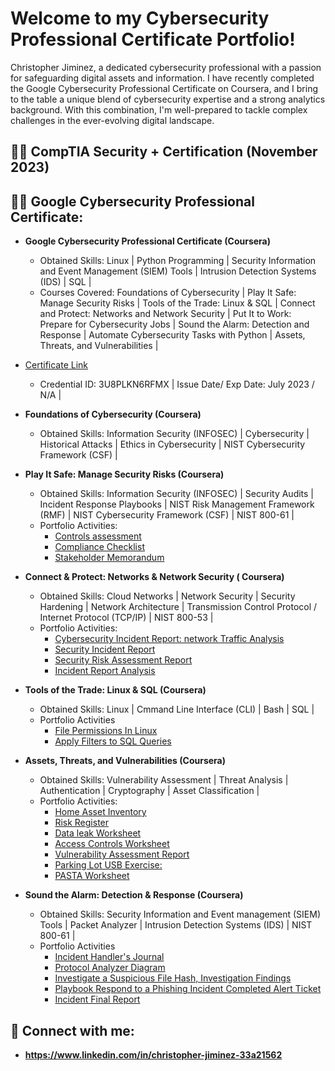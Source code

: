 <h1>Welcome to my Cybersecurity Professional Certificate Portfolio!</h1>
Christopher Jiminez, a dedicated cybersecurity professional with a passion for safeguarding digital assets and information. I have recently completed the Google Cybersecurity Professional Certificate on Coursera, and I bring to the table a unique blend of cybersecurity expertise and a strong analytics background. With this combination, I'm well-prepared to tackle complex challenges in the ever-evolving digital landscape.
<h2>👨‍💻 CompTIA Security + Certification (November 2023) </h2>
<h2>👨‍💻 Google Cybersecurity Professional Certificate:</h2>

- <b>Google Cybersecurity Professional Certificate (Coursera)</b>
  - Obtained Skills: Linux | Python Programming | Security Information and Event Management (SIEM) Tools | Intrusion Detection Systems (IDS) | SQL |
  - Courses Covered: Foundations of Cybersecurity | Play It Safe: Manage Security Risks | Tools of the Trade: Linux & SQL | Connect and Protect: Networks and Network Security | Put It to Work: Prepare for Cybersecurity Jobs | Sound the Alarm: Detection and Response | Automate Cybersecurity Tasks with Python | Assets, Threats, and Vulnerabilities |
- [Certificate Link](https://www.coursera.org/account/accomplishments/specialization/certificate/3U8PLKN6RFMX)
  - Credential ID:  3U8PLKN6RFMX | Issue Date/ Exp Date: July 2023 / N/A |

- <b>Foundations of Cybersecurity (Coursera)</b>
  - Obtained Skills: Information Security (INFOSEC) | Cybersecurity | Historical Attacks | Ethics in Cybersecurity | NIST Cybersecurity Framework (CSF) |
 
- <b>Play It Safe: Manage Security Risks (Coursera)</b>
  - Obtained Skills: Information Security (INFOSEC) | Security Audits | Incident Response Playbooks | NIST Risk Management Framework (RMF) | NIST Cybersecurity Framework (CSF) | NIST 800-61 |
  - Portfolio Activities:
    - [Controls assessment](https://docs.google.com/document/d/e/2PACX-1vSe5eT9EeRcfobsSZC5BUgkirdSveMVu9us_DZTFYc4NyoVkl-c5y86bRdT2XyYfpgGwaTZ1YrY9ybp/pub) 
    - [Compliance Checklist](https://docs.google.com/document/d/e/2PACX-1vRirrORyD4fJjWMLhqNAioJp64JGDNlDip1vJ4t6Tlk2jhpu3KTP721VwtV1agC-u4MS8VgR6005F6g/pub) 
    - [Stakeholder Memorandum](https://docs.google.com/document/d/e/2PACX-1vS6BVfOjKAnjfU_Z-PD-aHHKybj5Sdw_tJNv0Qoatj3-Xvj_uudROA7TPCfO1bTdKDBA1BGQF3H--3a/pub) 
 
  
- <b>Connect & Protect: Networks & Network Security ( Coursera)</b>
  - Obtained Skills: Cloud Networks | Network Security | Security Hardening | Network Architecture | Transmission Control Protocol / Internet Protocol (TCP/IP) | NIST 800-53 |
  - Portfolio Activities:
    - [Cybersecurity Incident Report: network Traffic Analysis](https://docs.google.com/document/d/e/2PACX-1vQ1rS1rYMqkLya4W-6yJUf1cgLXdSxuFr0u0ZvZmTcY5CVedRpAVCdWAnypIRayWjIwtCrUdTFvJoy9/pub)
    - [Security Incident Report](https://docs.google.com/document/d/e/2PACX-1vQcWNjdDvtQ3sSgjPXE6CsP2ywCRuOvVRPaOxh9_HYH3g8PbjjDwBm1eOVyrsyz3hHPEYFa0Xi_oJme/pub)
    - [Security Risk Assessment Report](https://docs.google.com/document/d/e/2PACX-1vRLgTkpxvjuSQyUsnbFcx4Tj2-H7rut95WGEbH2moM3Wua-qKJfA66Ho_tOLkiPUIowdlYI47LZ0eu_/pub)
    - [Incident Report Analysis](https://docs.google.com/document/d/e/2PACX-1vQVc825grCNDFE0liVPZlO7QBh8Cx4yB3deIKuQS6ECWGX8W1kOUDdqL3YRG0cfjy4MQ9CyJ9Icp9Zg/pub)
    
      
- <b>Tools of the Trade: Linux & SQL (Coursera)</b>
  - Obtained Skills: Linux | Cmmand Line Interface (CLI) | Bash | SQL |
  - Portfolio Activities
    - [File Permissions In Linux](https://docs.google.com/document/d/e/2PACX-1vS8gfVFzrWIEi7EfBik6YxvCG--LCRIg4PXA14QWJlUrTs8iSVMQvIzmI6JanDyZ7d37B8F4Uy1rd-u/pub)
    - [Apply Filters to SQL Queries](https://docs.google.com/document/d/e/2PACX-1vTDgKC_F3nFmwGeurjkgGAE5qsreUmWTWhs0-crFeZI6aGVr7KArsS2rmm5kwANShZLIYQ3YK2VVLPB/pub)
   
- <b>Assets, Threats, and Vulnerabilities (Coursera)</b>
  - Obtained Skills: Vulnerability Assessment | Threat Analysis | Authentication | Cryptography | Asset Classification |
  - Portfolio Activities:
    - [Home Asset Inventory](https://docs.google.com/spreadsheets/d/e/2PACX-1vTJXCfCWkoV7FbOW_p_f8Ub4Qqp6umBkRAwribrB8t4g31de5ZdloADcGYqa6n6kjRUxg0FKxArfEJu/pubhtml)
    - [Risk Register](https://docs.google.com/document/d/e/2PACX-1vRCL5STjFFFwjORm4U402IYKH_JMW98IYMVy64kDOqV0HLIdsLp5Rto5Yg1Zxzjp06KqFFmirTO_P9P/pub)
    - [Data leak Worksheet](https://docs.google.com/document/d/e/2PACX-1vTz6p7AAE9ct7jiHK-rWxsa1wOHmQLD2rzN9IfFSmNTgSghI3CeDpDuUNj0nP19Ku0uOnolcfappl26/pub)
    - [Access Controls Worksheet](https://docs.google.com/document/d/e/2PACX-1vROWy-AaUi4eX4j8BCas1AuqSnepmN0eqDsdVISE1Sc-0kSb2QKDo0v_3DiCyR_JzyS9esNgX6EbhfY/pub)
    - [Vulnerability Assessment Report](https://docs.google.com/document/d/e/2PACX-1vST9zgkRC5LGclKLKB3So9bVk1j8LKcQQ-hkkq5hIXXWB5do016FzJg7t4IPf-9VJMMAdmxM-vDSvlf/pub)
    - [Parking Lot USB Exercise:](https://docs.google.com/document/d/e/2PACX-1vScHPxr4aymB_HnJxHkuqnGL8xcUCcu5NZrKInZAXJEkiMgely9cSWA3n5giEW_Jo27DykBUuPeXmpL/pub)
    - [PASTA Worksheet](https://docs.google.com/document/d/e/2PACX-1vRNj311z2Irl3PtSume91rlbSrLx6cxX-4UiOMkmkjrjT3_Qs2FIF6E3awzk7-6LQU8zdPANa1-4smr/pub)
   
- <b>Sound the Alarm: Detection & Response (Coursera)</b>
  - Obtained Skills: Security Information and Event management (SIEM) Tools | Packet Analyzer | Intrusion Detection Systems (IDS) | NIST 800-61 |
  - Portfolio Activities
    - [Incident Handler's Journal](https://docs.google.com/document/d/e/2PACX-1vTK4kw0pcOck7m0baYjavte0jtMnG6fP6t4pIWQDaMn4PfioV0FXHSJ4WJQ967FTv08hBhpQomnSHtS/pub)
    - [Protocol Analyzer Diagram](https://docs.google.com/presentation/d/e/2PACX-1vSS64inOP018b8I4D4IXqhBAKLYHe-Jc00WcWtuiP9TBtFukk1riIgHX-ZteFv5qErjTVTDXSH3x6Qy/pub?start=false&loop=false&delayms=3000)
    - [Investigate a Suspicious File Hash, Investigation Findings](https://docs.google.com/presentation/d/e/2PACX-1vQGsdUx5dCoNCWkjGK0c4VJ1T54U93OjPNtlsWiUyrBBQ8UQ2IzVkoisQRcIW3HIf-9xTM_2W8jpJKz/pub?start=false&loop=false&delayms=3000)
    - [Playbook Respond to a Phishing Incident Completed Alert Ticket](https://docs.google.com/document/d/e/2PACX-1vRHkSaHtFVff4YhO1-RM5YZVdNIhDddMlzieEPGIfxH8dwOmJEeEnQgznbpChuSzC-OSEqH3UCpaOE4/pub)
    - [Incident Final Report](https://docs.google.com/document/d/e/2PACX-1vRiSgMBGj-9r92EMAdVOVqO2IjXmlt1Q9LlXeFZwrUKw0GbSfGCCFHYsi4x3JKmVgWusKZ5Eho7HhrT/pub)   


    
      

<h2> 🤳 Connect with me:</h2>

- <b> https://www.linkedin.com/in/christopher-jiminez-33a21562
